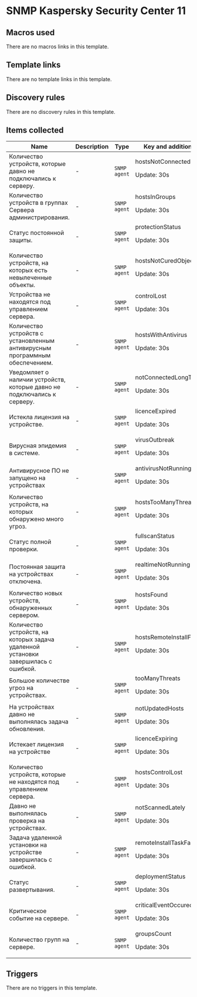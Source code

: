 # SNMP Kaspersky Security Center 11

## Macros used

There are no macros links in this template.

## Template links

There are no template links in this template.

## Discovery rules

There are no discovery rules in this template.

## Items collected

|Name|Description|Type|Key and additional info|
|----|-----------|----|----|
|Количество устройств, которые давно не подключались к серверу.|<p>-</p>|`SNMP agent`|hostsNotConnectedLongTime<p>Update: 30s</p>|
|Количество устройств в группах Сервера администрирования.|<p>-</p>|`SNMP agent`|hostsInGroups<p>Update: 30s</p>|
|Статус постоянной защиты.|<p>-</p>|`SNMP agent`|protectionStatus<p>Update: 30s</p>|
|Количество устройств, на которых есть невылеченные объекты.|<p>-</p>|`SNMP agent`|hostsNotCuredObject<p>Update: 30s</p>|
|Устройства не находятся под управлением сервера.|<p>-</p>|`SNMP agent`|controlLost<p>Update: 30s</p>|
|Количество устройств с установленным антивирусным программным обеспечением.|<p>-</p>|`SNMP agent`|hostsWithAntivirus<p>Update: 30s</p>|
|Уведомляет о наличии устройств, которые давно не подключались к серверу.|<p>-</p>|`SNMP agent`|notConnectedLongTime<p>Update: 30s</p>|
|Истекла лицензия на устройстве.|<p>-</p>|`SNMP agent`|licenceExpired<p>Update: 30s</p>|
|Вирусная эпидемия в системе.|<p>-</p>|`SNMP agent`|virusOutbreak<p>Update: 30s</p>|
|Антивирусное ПО не запущено на устройствах|<p>-</p>|`SNMP agent`|antivirusNotRunning<p>Update: 30s</p>|
|Количество устройств, на которых обнаружено много угроз.|<p>-</p>|`SNMP agent`|hostsTooManyThreats<p>Update: 30s</p>|
|Статус полной проверки.|<p>-</p>|`SNMP agent`|fullscanStatus<p>Update: 30s</p>|
|Постоянная защита на устройствах отключена.|<p>-</p>|`SNMP agent`|realtimeNotRunning<p>Update: 30s</p>|
|Количество новых устройств, обнаруженных сервером.|<p>-</p>|`SNMP agent`|hostsFound<p>Update: 30s</p>|
|Количество устройств, на которых задача удаленной установки завершилась с ошибкой.|<p>-</p>|`SNMP agent`|hostsRemoteInstallFailed<p>Update: 30s</p>|
|Большое количестве угроз на устройствах.|<p>-</p>|`SNMP agent`|tooManyThreats<p>Update: 30s</p>|
|На устройствах давно не выполнялась задача обновления.|<p>-</p>|`SNMP agent`|notUpdatedHosts<p>Update: 30s</p>|
|Истекает лицензия на устройстве|<p>-</p>|`SNMP agent`|licenceExpiring<p>Update: 30s</p>|
|Количество устройств, которые не находятся под управлением сервера.|<p>-</p>|`SNMP agent`|hostsControlLost<p>Update: 30s</p>|
|Давно не выполнялась проверка на устройствах.|<p>-</p>|`SNMP agent`|notScannedLately<p>Update: 30s</p>|
|Задача удаленной установки на устройстве завершилась с ошибкой.|<p>-</p>|`SNMP agent`|remoteInstallTaskFailed<p>Update: 30s</p>|
|Статус развертывания.|<p>-</p>|`SNMP agent`|deploymentStatus<p>Update: 30s</p>|
|Критическое событие на сервере.|<p>-</p>|`SNMP agent`|criticalEventOccured<p>Update: 30s</p>|
|Количество групп на сервере.|<p>-</p>|`SNMP agent`|groupsCount<p>Update: 30s</p>|


## Triggers

There are no triggers in this template.

